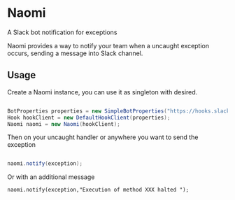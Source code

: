 # Naomi

A Slack bot notification for exceptions

Naomi provides a way to notify your team when a uncaught exception occurs, sending a message into Slack channel.


Usage
---

Create a Naomi instance, you can use it as singleton with desired.

```java

BotProperties properties = new SimpleBotProperties("https://hooks.slack.com/services/YOUR/SLACK/SERVICE_URL");
Hook hookClient = new DefaultHookClient(properties);
Naomi naomi = new Naomi(hookClient);

```

Then on your uncaught handler or anywhere you want to send the exception

```java

naomi.notify(exception);

```

Or with an additional message

```
naomi.notify(exception,"Execution of method XXX halted ");
```
